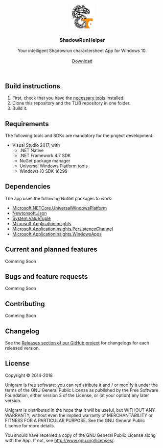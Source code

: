<p align="center">
  <a href="https://github.com/TobiVanHelsinki/ShadowRunHelper">
    <img src="https://github.com/TobiVanHelsinki/ShadowRunHelper/blob/master/ShadowRunHelper.Win/Assets/Logo/Logo.png" width=80 height=80>
  </a>

  <h3 align="center">ShadowRunHelper</h3>

  <p align="center">
    Your intelligent Shadowrun charactersheet App for Windows 10.
  <br>
    <br>
    <a href="https://www.microsoft.com/store/productId/9NBLGGH4RHVX">Download</a>
  </p>
</p>

<br>

## Build instructions
1. First, check that you have the [necessary tools](#requirements) installed.
2. Clone this repository and the TLIB repository in one folder.
3. Build it.

## Requirements
The following tools and SDKs are mandatory for the project development:
* Visual Studio 2017, with
    * .NET Native
    * .NET Framework 4.7 SDK
    * NuGet package manager
    * Universal Windows Platform tools
    * Windows 10 SDK 16299


## Dependencies
The app uses the following NuGet packages to work:
* [Microsoft.NETCore.UniversalWindowsPlatform](https://www.nuget.org/packages/Microsoft.NETCore.UniversalWindowsPlatform/)
* [Newtonsoft.Json](https://www.nuget.org/packages/Newtonsoft.Json/)
* [System.ValueTuple](https://www.nuget.org/packages/System.ValueTuple/)
* [Microsoft.ApplicationInsights](https://www.nuget.org/packages/Microsoft.ApplicationInsights/)
* [Microsoft.ApplicationInsights.PersistenceChannel](https://www.nuget.org/packages/Microsoft.ApplicationInsights.PersistenceChannel/)
* [Microsoft.ApplicationInsights.WindowsApps](https://www.nuget.org/packages/Microsoft.ApplicationInsights.WindowsApps/)


## Current and planned features
Comming Soon

## Bugs and feature requests
Comming Soon

## Contributing
Comming Soon

## Changelog
See the [Releases section of our GitHub project](https://github.com/TobiVanHelsinki/ShadowRunHelper/releases) for changelogs for each released version.


## License
Copyright © 2014-2018

Unigram is free software: you can redistribute it and / or modify it under the terms of the GNU General Public License as published by the Free Software Foundation, either version 3 of the License, or (at your option) any later version.

Unigram is distributed in the hope that it will be useful, but WITHOUT ANY WARRANTY; without even the implied warranty of MERCHANTABILITY or FITNESS FOR A PARTICULAR PURPOSE. See the GNU General Public License for more details.

You should have received a copy of the GNU General Public License along with the App. If not, see http://www.gnu.org/licenses/.
